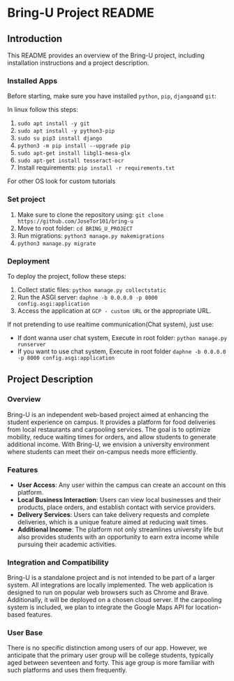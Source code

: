# Bring-U Project README

## Introduction

This README provides an overview of the Bring-U project, including installation instructions and a project description.

### Installed Apps

Before starting,  make sure you have installed `python`, `pip`, `django`and `git`:

In linux follow this steps:
1. `sudo apt install -y git`
2. `sudo apt install -y python3-pip`
3. `sudo su pip3 install django`
4. `python3 -m pip install --upgrade pip`
5. `sudo apt-get install libgl1-mesa-glx`
6. `sudo apt-get install tesseract-ocr`
6. Install requirements: `pip install -r requirements.txt`

For other OS look for custom tutorials

### Set project

1. Make sure to clone the repository using: `git clone https://github.com/JoseTor101/bring-u`
2. Move to root folder: `cd BRING_U_PROJECT`
3. Run migrations: `python3 manage.py makemigrations`
4. `python3 manage.py migrate`

### Deployment

To deploy the project, follow these steps:

1. Collect static files: `python manage.py collectstatic`
2. Run the ASGI server: `daphne -b 0.0.0.0 -p 8000 config.asgi:application`
3. Access the application at `GCP - custom URL` or the appropriate URL.

If not pretending to use realtime communication(Chat system), just use:
- If dont wanna user chat system, Execute in root folder: `python manage.py runserver`
- If you want to use chat system, Execute in root folder `daphne -b 0.0.0.0 -p 8000 config.asgi:application`

## Project Description

### Overview

Bring-U is an independent web-based project aimed at enhancing the student experience on campus. It provides a platform for food deliveries from local restaurants and carpooling services. The goal is to optimize mobility, reduce waiting times for orders, and allow students to generate additional income. With Bring-U, we envision a university environment where students can meet their on-campus needs more efficiently.

### Features

- **User Access**: Any user within the campus can create an account on this platform.
- **Local Business Interaction**: Users can view local businesses and their products, place orders, and establish contact with service providers.
- **Delivery Services**: Users can take delivery requests and complete deliveries, which is a unique feature aimed at reducing wait times.
- **Additional Income**: The platform not only streamlines university life but also provides students with an opportunity to earn extra income while pursuing their academic activities.

### Integration and Compatibility

Bring-U is a standalone project and is not intended to be part of a larger system. All integrations are locally implemented. The web application is designed to run on popular web browsers such as Chrome and Brave. Additionally, it will be deployed on a chosen cloud server. If the carpooling system is included, we plan to integrate the Google Maps API for location-based features.

### User Base

There is no specific distinction among users of our app. However, we anticipate that the primary user group will be college students, typically aged between seventeen and forty. This age group is more familiar with such platforms and uses them frequently.


